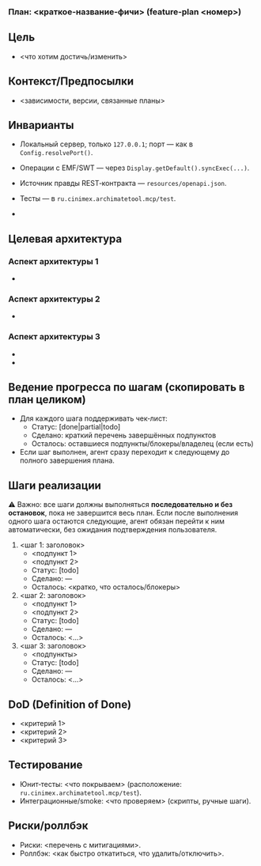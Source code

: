 ### План: <краткое-название-фичи> (feature-plan <номер>)

## Цель
- <что хотим достичь/изменить>

## Контекст/Предпосылки
- <зависимости, версии, связанные планы>

## Инварианты
- Локальный сервер, только `127.0.0.1`; порт — как в `Config.resolvePort()`.
- Операции с EMF/SWT — через `Display.getDefault().syncExec(...)`.
- Источник правды REST‑контракта — `resources/openapi.json`.
- Тесты — в `ru.cinimex.archimatetool.mcp/test`.

- 

## Целевая архитектура 

### Аспект архитектуры 1
- 

### Аспект архитектуры 2
- 

### Аспект архитектуры 3
- 


- 

## Ведение прогресса по шагам (скопировать в план целиком)
- Для каждого шага поддерживать чек‑лист:
  - Статус: [done|partial|todo]
  - Сделано: краткий перечень завершённых подпунктов
  - Осталось: оставшиеся подпункты/блокеры/владелец (если есть)
- Если шаг выполнен, агент сразу переходит к следующему до полного завершения плана.

## Шаги реализации
⚠️ Важно: все шаги должны выполняться **последовательно и без остановок**, пока не завершится весь план. Если после выполнения одного шага остаются следующие, агент обязан перейти к ним автоматически, без ожидания подтверждения пользователя.
1) <шаг 1: заголовок>
   - <подпункт 1>
   - <подпункт 2>
   - Статус: [todo]
   - Сделано: —
   - Осталось: <кратко, что осталось/блокеры>
2) <шаг 2: заголовок>
   - <подпункт 1>
   - <подпункт 2>
   - Статус: [todo]
   - Сделано: —
   - Осталось: <...>
3) <шаг 3: заголовок>
   - <подпункты>
   - Статус: [todo]
   - Сделано: —
   - Осталось: <...>



## DoD (Definition of Done)
- <критерий 1>
- <критерий 2>
- <критерий 3>

## Тестирование
- Юнит‑тесты: <что покрываем> (расположение: `ru.cinimex.archimatetool.mcp/test`).
- Интеграционные/smoke: <что проверяем> (скрипты, ручные шаги).

## Риски/роллбэк
- Риски: <перечень с митигациями>.
- Роллбэк: <как быстро откатиться, что удалить/отключить>.


